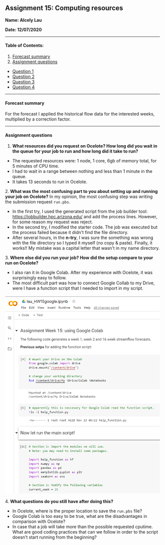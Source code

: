
## Assignment 15: Computing resources
**Name: Alcely Lau**

**Date: 12/07/2020**
___
#### Table of Contents:
1. [ Forecast summary](#forecast)
1. [ Assignment questions](#assignment)
  - [ Question 1](#q1)
  - [ Question 2](#q2)
  - [ Question 3](#q3)
  - [ Question 4](#q4)

___
<a name="forecast"></a>
#### Forecast summary
 For the forecast I applied the historical flow data for the interested weeks, multiplied by a correction factor.
____
<a name="assignment"></a>
#### Assignment questions

<a name="q1"></a>
1. **What resources did you request on Ocelote? How long did you wait in the queue for your job to run and how long did it take to run?**
- The requested resources were: 1 node, 1 core, 6gb of memory total, for 5 minutes of CPU time.
- I had to wait in a range between nothing and less than 1 minute in the queue.
- It takes 13 seconds to run in Ocelote.

<a name="q2"></a>
2. **What was the most confusing part to you about setting up and running your job on Ocelote?**
In my opinion, the most confusing step was writing the submission request `run.pbs`.
- In the first try, I used the generated script from the job builder tool: <https://jobbuilder.hpc.arizona.edu/> and add the process lines. However, for some reason my request was reject.
- In the second  try, I modified the starter code. The job was executed but the process failed because it didn't find the file directory.
- After several hours, in the **n-try**, I was sure the something was wrong with the file directory so I typed it myself (no copy & paste). Finally, it works!! My mistake was a capital letter that wasn't in my name directory.


<a name="q3"></a>
3. **Where else did you run your job? How did the setup compare to your run on Ocelote?**
- I also ran it in Google Colab. After my experience with Ocelote, it was surprisingly easy to follow.
- The most difficult part was how to connect Google Collab to my Drive, were I have a function script that I needed to import in my script.

![](assets/lau_HW15-898b25cd.png)

<a name="q4"></a>
4. **What questions do you still have after doing this?**
- In Ocelote, where is the proper location to save the `run.pbs` file?
- Google Colab is too easy to be true, what are the disadvantages in comparison with Ocelote?
- In case that a job will take more than the possible requested cputime. What are good coding practices that can we follow in order to the script doesn't start running from the beginning?
